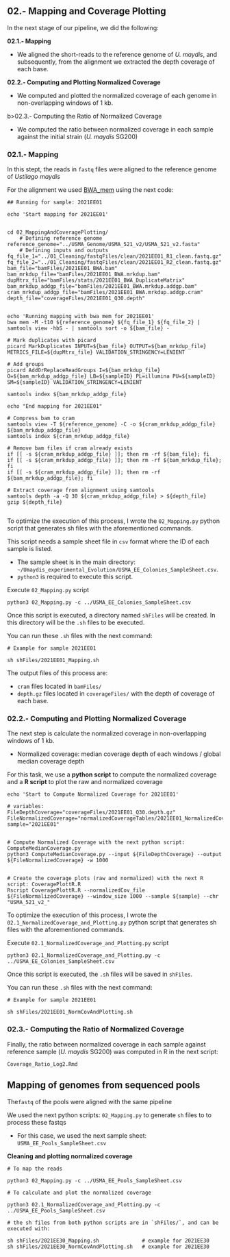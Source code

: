 ## 02.- Mapping and Coverage Plotting

In the next stage of our pipeline, we did the following:

<b>02.1.- Mapping</b>
 - We aligned the short-reads to the reference genome of <i>U. maydis</i>, and subsequently, from the alignment we extracted the depth coverage of each base.

<b>02.2.- Computing and Plotting Normalized Coverage </b>
 - We computed and plotted the normalized coverage of each genome in non-overlapping windows of 1 kb.
 
b>02.3.- Computing the Ratio of Normalized Coverage </b>
 - We computed the ratio between normalized coverage in each sample against the initial strain (<i>U. maydis</i> SG200)
 

### 02.1.- Mapping

In this stept, the reads in `fastq` files were aligned to the reference genome of <i>Ustilago maydis</i>

For the alignment we used [BWA_mem]([https://academic.oup.com/bioinformatics/article/26/5/589/211735) using the next code:

```
## Running for sample: 2021EE01

echo 'Start mapping for 2021EE01'


cd 02_MappingAndCoveragePlotting/
    # Defining reference genome
reference_genome="../USMA_Genome/USMA_521_v2/USMA_521_v2.fasta"
    # Defining inputs and outputs
fq_file_1="../01_Cleaning/fastqFiles/clean/2021EE01_R1_clean.fastq.gz"
fq_file_2="../01_Cleaning/fastqFiles/clean/2021EE01_R2_clean.fastq.gz"
bam_file="bamFiles/2021EE01_BWA.bam"
bam_mrkdup_file="bamFiles/2021EE01_BWA.mrkdup.bam"
dupMtrx_file="bamFiles/stats/2021EE01_BWA_DuplicateMatrix"
bam_mrkdup_addgp_file="bamFiles/2021EE01_BWA.mrkdup.addgp.bam"
cram_mrkdup_addgp_file="bamFiles/2021EE01_BWA.mrkdup.addgp.cram"
depth_file="coverageFiles/2021EE01_Q30.depth"


echo 'Running mapping with bwa mem for 2021EE01'
bwa mem -M -t10 ${reference_genome} ${fq_file_1} ${fq_file_2} | samtools view -hbS - | samtools sort -o ${bam_file} - 

# Mark duplicates with picard
picard MarkDuplicates INPUT=${bam_file} OUTPUT=${bam_mrkdup_file} METRICS_FILE=${dupMtrx_file} VALIDATION_STRINGENCY=LENIENT

# Add groups
picard AddOrReplaceReadGroups I=${bam_mrkdup_file} O=${bam_mrkdup_addgp_file} LB=${sampleID} PL=illumina PU=${sampleID} SM=${sampleID} VALIDATION_STRINGENCY=LENIENT

samtools index ${bam_mrkdup_addgp_file}

echo "End mapping for 2021EE01"

# Compress bam to cram
samtools view -T ${reference_genome} -C -o ${cram_mrkdup_addgp_file} ${bam_mrkdup_addgp_file}
samtools index ${cram_mrkdup_addgp_file}

# Remove bam files if cram already exists
if [[ -s ${cram_mrkdup_addgp_file} ]]; then rm -rf ${bam_file}; fi
if [[ -s ${cram_mrkdup_addgp_file} ]]; then rm -rf ${bam_mrkdup_file}; fi
if [[ -s ${cram_mrkdup_addgp_file} ]]; then rm -rf ${bam_mrkdup_addgp_file}; fi

# Extract coverage from alignment using samtools
samtools depth -a -Q 30 ${cram_mrkdup_addgp_file} > ${depth_file}
gzip ${depth_file}


```


To optimize the execution of this process, I wrote the `02_Mapping.py` python script that generates sh files with the aforementioned commands.

This script needs a sample sheet file in `csv` format where the ID of each sample is listed. 
 - The sample sheet is in the main directory: `~/Umaydis_experimental_Evolution/USMA_EE_Colonies_SampleSheet.csv`.
 - `python3` is required to execute this script.

Execute `02_Mapping.py` script
```
python3 02_Mapping.py -c ../USMA_EE_Colonies_SampleSheet.csv

```

Once this script is executed, a directory named `shFiles` will be created. In this directory will be the `.sh` files to be executed.

You can run these `.sh` files with the next command:

```
# Example for sample 2021EE01

sh shFiles/2021EE01_Mapping.sh

```

The output files of this process are:
  - `cram` files located in `bamFiles/`
  - `depth.gz` files located in `coverageFiles/` with the depth of coverage of each base.

### 02.2.- Computing and Plotting Normalized Coverage

The next step is calculate the normalized coverage in non-overlapping windows of 1 kb.
   - Normalized coverage: median coverage depth of each windows / global median coverage depth
   
 For this task, we use a <b>python script</b> to compute the normalized coverage and a <b>R script</b> to plot the raw and normalized coverage
 
```
echo 'Start to Compute Normalized Coverage for 2021EE01'

# variables:
FileDepthCoverage="coverageFiles/2021EE01_Q30.depth.gz"
FileNormalizedCoverage="normalizedCoverageTables/2021EE01_NormalizedCoverage.txt"
sample="2021EE01"


# Compute Normalized Coverage with the next python script: ComputeMedianCoverage.py
python3 ComputeMedianCoverage.py --input ${FileDepthCoverage} --output ${FileNormalizedCoverage} -w 1000


# Create the coverage plots (raw and normalized) with the next R script: CoveragePlottR.R
Rscript CoveragePlottR.R --normalizedCov_file ${FileNormalizedCoverage} --window_size 1000 --sample ${sample} --chr "USMA_521_v2_"

```

To optimize the execution of this process, I wrote the `02.1_NormalizedCoverage_and_Plotting.py` python script that generates sh files with the aforementioned commands.

Execute `02.1_NormalizedCoverage_and_Plotting.py` script

```
python3 02.1_NormalizedCoverage_and_Plotting.py -c ../USMA_EE_Colonies_SampleSheet.csv

```

Once this script is executed, the `.sh` files will be saved in `shFiles`.

You can run these `.sh` files with the next command:

```
# Example for sample 2021EE01

sh shFiles/2021EE01_NormCovAndPlotting.sh

```

### 02.3.- Computing the Ratio of Normalized Coverage

Finally, the ratio between normalized coverage in each sample against reference sample (<i>U. maydis</i> SG200) was computed in R in the next script:

`Coverage_Ratio_Log2.Rmd`



## Mapping of genomes from sequenced pools

The`fastq` of the pools were aligned with the same pipeline

We used the next python scripts: `02_Mapping.py` to generate `sh` files to to process these fastqs
 - For this case, we used the next sample sheet: `USMA_EE_Pools_SampleSheet.csv`

<b>Cleaning and plotting normalized coverage</b>

```
# To map the reads

python3 02_Mapping.py -c ../USMA_EE_Pools_SampleSheet.csv

# To calculate and plot the normalized coverage

python3 02.1_NormalizedCoverage_and_Plotting.py -c ../USMA_EE_Pools_SampleSheet.csv

# the sh files from both python scripts are in `shFiles/`, and can be executed with:

sh shFiles/2021EE30_Mapping.sh              # example for 2021EE30
sh shFiles/2021EE30_NormCovAndPlotting.sh   # example for 2021EE30

```







